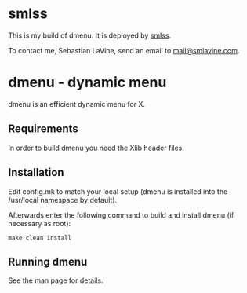 smlss
=====
This is my build of dmenu. It is deployed by
[smlss](https://sr.ht/~smlavine/smlss).

To contact me, Sebastian LaVine, send an email to <mail@smlavine.com>.

dmenu - dynamic menu
====================
dmenu is an efficient dynamic menu for X.

Requirements
------------
In order to build dmenu you need the Xlib header files.

Installation
------------
Edit config.mk to match your local setup (dmenu is installed into
the /usr/local namespace by default).

Afterwards enter the following command to build and install dmenu
(if necessary as root):

    make clean install

Running dmenu
-------------
See the man page for details.
